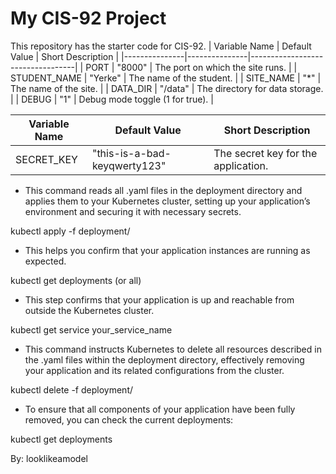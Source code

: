 # My CIS-92 Project 

This repository has the starter code for CIS-92. 
| Variable Name | Default Value | Short Description                |
|---------------|---------------|----------------------------------|
| PORT          | "8000"        | The port on which the site runs. |
| STUDENT_NAME  | "Yerke"       | The name of the student.         |
| SITE_NAME     | "*"           | The name of the site.            |
| DATA_DIR      | "/data"       | The directory for data storage.  |
| DEBUG         | "1"           | Debug mode toggle (1 for true).  |

| Variable Name | Default Value           | Short Description            |
|---------------|-------------------------|------------------------------|
| SECRET_KEY    | "this-is-a-bad-keyqwerty123" | The secret key for the application. |


- This command reads all .yaml files in the deployment directory and applies them to your Kubernetes cluster, setting up your application’s environment and securing it with necessary secrets.

kubectl apply -f deployment/

- This helps you confirm that your application instances are running as expected.

kubectl get deployments (or all)

- This step confirms that your application is up and reachable from outside the Kubernetes cluster.

kubectl get service your_service_name

- This command instructs Kubernetes to delete all resources described in the .yaml files within the deployment directory, effectively removing your application and its related configurations from the cluster.

kubectl delete -f deployment/

- To ensure that all components of your application have been fully removed, you can check the current deployments:

kubectl get deployments

By: looklikeamodel